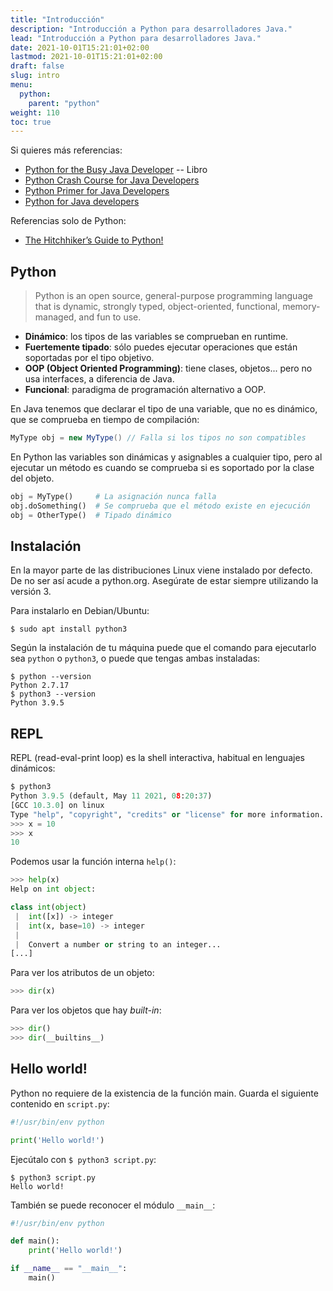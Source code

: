 ```yaml
---
title: "Introducción"
description: "Introducción a Python para desarrolladores Java."
lead: "Introducción a Python para desarrolladores Java."
date: 2021-10-01T15:21:01+02:00
lastmod: 2021-10-01T15:21:01+02:00
draft: false
slug: intro
menu:
  python:
    parent: "python"
weight: 110
toc: true
---
```


Si quieres más referencias:

- [Python for the Busy Java Developer](https://www.apress.com/gp/book/9781484232330) -- Libro
- [Python Crash Course for Java Developers](https://blu3r4y.github.io/python-for-java-developers/)
- [Python Primer for Java Developers](https://lobster1234.github.io/2017/05/25/python-java-primer/)
- [Python for Java developers](http://python4java.necaise.org/)

Referencias solo de Python:
- [The Hitchhiker’s Guide to Python!](https://docs.python-guide.org/)

## Python

> Python is an open source, general-purpose programming language that is
> dynamic, strongly typed, object-oriented, functional, memory-managed,
> and fun to use.

- **Dinámico**: los tipos de las variables se comprueban en runtime.
- **Fuertemente tipado**: sólo puedes ejecutar operaciones que están soportadas por el tipo objetivo.
- **OOP (Object Oriented Programming)**: tiene clases, objetos... pero no usa interfaces, a diferencia de Java.
- **Funcional**: paradigma de programación alternativo a OOP.

En Java tenemos que declarar el tipo de una variable, que no es dinámico, que se comprueba en tiempo de compilación:
```java
MyType obj = new MyType() // Falla si los tipos no son compatibles
```

En Python las variables son dinámicas y asignables a cualquier tipo, pero al ejecutar un método es cuando se comprueba si es soportado por la clase del objeto.
```python
obj = MyType()     # La asignación nunca falla
obj.doSomething()  # Se comprueba que el método existe en ejecución
obj = OtherType()  # Tipado dinámico
```

## Instalación

En la mayor parte de las distribuciones Linux viene instalado por defecto. De no ser así acude a python.org.
Asegúrate de estar siempre utilizando la versión 3.

Para instalarlo en Debian/Ubuntu:
```
$ sudo apt install python3
```

Según la instalación de tu máquina puede que el comando para ejecutarlo sea `python` o `python3`, o puede que tengas ambas instaladas:
```
$ python --version
Python 2.7.17
$ python3 --version
Python 3.9.5
```

## REPL

REPL (read-eval-print loop) es la shell interactiva, habitual en lenguajes dinámicos:

```python
$ python3
Python 3.9.5 (default, May 11 2021, 08:20:37)
[GCC 10.3.0] on linux
Type "help", "copyright", "credits" or "license" for more information.
>>> x = 10
>>> x
10
```

Podemos usar la función interna `help()`:
```python
>>> help(x)
Help on int object:

class int(object)
 |  int([x]) -> integer
 |  int(x, base=10) -> integer
 |
 |  Convert a number or string to an integer...
[...]
```

Para ver los atributos de un objeto:
```python
>>> dir(x)
```

Para ver los objetos que hay _built-in_:
```python
>>> dir()
>>> dir(__builtins__)
```

## Hello world!

Python no requiere de la existencia de la función main. Guarda el siguiente contenido en `script.py`:
```python
#!/usr/bin/env python

print('Hello world!')
```

Ejecútalo con `$ python3 script.py`:
```
$ python3 script.py
Hello world!
```

También se puede reconocer el módulo `__main__`:
```python
#!/usr/bin/env python

def main():
    print('Hello world!')

if __name__ == "__main__":
    main()
```

